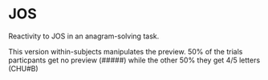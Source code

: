 # JOS
Reactivity to JOS in an anagram-solving task.

This version within-subjects manipulates the preview. 50% of the trials particpants get no preview (#####) while the other 50% they get 4/5 letters (CHU#B)
